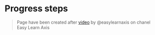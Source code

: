 # Progress steps 

> Page have been created after [video](https://youtube.com/shorts/uIR3ozwG8k8?feature=share) by @easylearnaxis on chanel Easy Learn Axis 

